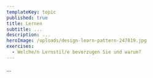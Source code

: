 ```yaml
---
templateKey: topic
published: true
title: Lernen
subtitle: ...
description: ...
heroImage: /uploads/design-learn-pattern-247819.jpg
exercises:
  - Welche/n Lernstil/e bevorzugen Sie und warum?
---
```

...
